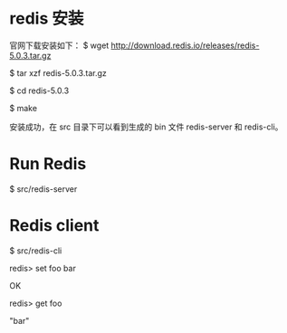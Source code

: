 # redis 安装

官网下载安装如下：
$ wget http://download.redis.io/releases/redis-5.0.3.tar.gz

$ tar xzf redis-5.0.3.tar.gz

$ cd redis-5.0.3

$ make

安装成功，在 src 目录下可以看到生成的 bin 文件 redis-server 和 redis-cli。

# Run Redis

$ src/redis-server

# Redis client

$ src/redis-cli

redis> set foo bar

OK

redis> get foo

"bar"
